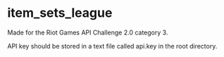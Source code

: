 # item_sets_league
Made for the Riot Games API Challenge 2.0 category 3.

API key should be stored in a text file called api.key in the root directory.
